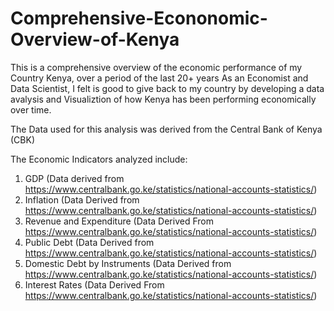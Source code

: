 # Comprehensive-Econonomic-Overview-of-Kenya

This is a comprehensive overview of the economic performance of my Country Kenya, over a period of the last 20+ years
As an Economist and Data Scientist, I felt is good to give back to my country by developing a data avalysis and Visualiztion of how Kenya has been performing economically over time.

The Data used for this analysis was derived from the Central Bank of Kenya (CBK)

The Economic Indicators analyzed include:
1. GDP (Data derived from https://www.centralbank.go.ke/statistics/national-accounts-statistics/)
2. Inflation  (Data Derived from https://www.centralbank.go.ke/statistics/national-accounts-statistics/)
3. Revenue and Expenditure (Data Derived From https://www.centralbank.go.ke/statistics/national-accounts-statistics/)
4. Public Debt (Data Derived from https://www.centralbank.go.ke/statistics/national-accounts-statistics/)
5. Domestic Debt by Instruments (Data Derived from https://www.centralbank.go.ke/statistics/national-accounts-statistics/)
6. Interest Rates (Data Derived From https://www.centralbank.go.ke/statistics/national-accounts-statistics/)
